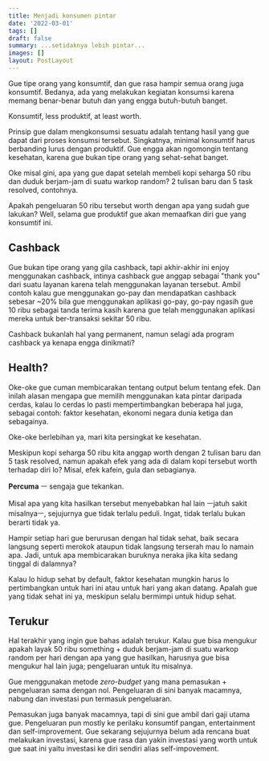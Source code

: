 ```yaml
---
title: Menjadi konsumen pintar
date: '2022-03-01'
tags: []
draft: false
summary: ...setidaknya lebih pintar...
images: []
layout: PostLayout
---
```


Gue tipe orang yang konsumtif, dan gue rasa hampir semua orang juga konsumtif. 
Bedanya, ada yang melakukan kegiatan konsumsi karena memang benar-benar butuh dan yang engga butuh-butuh banget.

Konsumtif, less produktif, at least worth.

Prinsip gue dalam mengkonsumsi sesuatu adalah tentang hasil yang gue dapat dari proses konsumsi tersebut.
Singkatnya, minimal konsumtif harus berbanding lurus dengan produktif. Gue engga akan ngomongin tentang kesehatan, karena gue bukan tipe orang yang sehat-sehat banget.

Oke misal gini, apa yang gue dapat setelah membeli kopi seharga 50 ribu dan duduk berjam-jam di suatu warkop random? 2 tulisan baru dan 5 task resolved, contohnya.

Apakah pengeluaran 50 ribu tersebut worth dengan apa yang sudah gue lakukan?
Well, selama gue produktif gue akan memaafkan diri gue yang konsumtif ini.

## Cashback
Gue bukan tipe orang yang gila cashback, tapi akhir-akhir ini enjoy menggunakan cashback, intinya cashback gue anggap sebagai "thank you" dari suatu layanan karena telah menggunakan layanan tersebut.
Ambil contoh kalau gue menggunakan go-pay dan mendapatkan cashback sebesar ~20% bila gue menggunakan aplikasi go-pay, go-pay ngasih gue 10 ribu sebagai tanda terima kasih karena gue telah menggunakan aplikasi mereka untuk ber-transaksi sekitar 50 ribu.

Cashback bukanlah hal yang permanent, namun selagi ada program cashback ya kenapa engga dinikmati?

## Health?
Oke-oke gue cuman membicarakan tentang output belum tentang efek. 
Dan inilah alasan mengapa gue memilih menggunakan kata pintar daripada cerdas, kalau lo cerdas lo pasti mempertimbangkan beberapa hal juga, sebagai contoh: faktor kesehatan, ekonomi negara dunia ketiga dan sebagainya.

Oke-oke berlebihan ya, mari kita persingkat ke kesehatan.

Meskipun kopi seharga 50 ribu kita anggap worth dengan 2 tulisan baru dan 5 task resolved, namun apakah efek yang ada di dalam kopi tersebut worth terhadap diri lo?
Misal, efek kafein, gula dan sebagianya.

**Percuma** ㅡ sengaja gue tekankan.

Misal apa yang kita hasilkan tersebut menyebabkan hal lain ㅡjatuh sakit misalnyaㅡ, sejujurnya gue tidak terlalu peduli. Ingat, tidak terlalu bukan berarti tidak ya.

Hampir setiap hari gue berurusan dengan hal tidak sehat, baik secara langsung seperti merokok ataupun tidak langsung terserah mau lo namain apa.
Jadi, untuk apa membicarakan buruknya neraka jika kita sedang tinggal di dalamnya?

Kalau lo hidup sehat by default, faktor kesehatan mungkin harus lo pertimbangkan untuk hari ini atau untuk hari yang akan datang.
Apalah gue yang tidak sehat ini ya, meskipun selalu bermimpi untuk hidup sehat.

## Terukur
Hal terakhir yang ingin gue bahas adalah terukur.
Kalau gue bisa mengukur apakah layak 50 ribu something + duduk berjam-jam di suatu warkop random per hari dengan apa yang gue hasilkan, harusnya gue bisa mengukur hal lain juga; pengeluaran untuk itu misalnya.

Gue menggunakan metode _zero-budget_ yang mana pemasukan + pengeluaran sama dengan nol.
Pengeluaran di sini banyak macamnya, nabung dan investasi pun termasuk pengeluaran.

Pemasukan juga banyak macamnya, tapi di sini gue ambil dari gaji utama gue.
Pengeluaran pun mostly ke perilaku konsumtif pangan, entertainment dan self-improvement.
Gue sekarang sejujurnya belum ada rencana buat melakukan investasi, karena gue rasa dan yakin investasi yang worth untuk gue saat ini yaitu investasi ke diri sendiri alias self-impovement.
